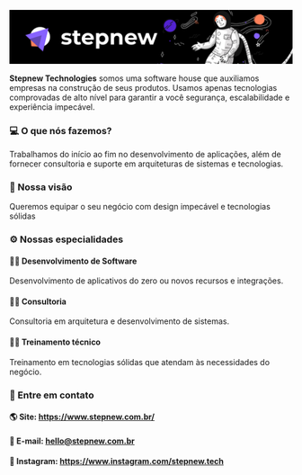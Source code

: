 ![Stepnew Technologies Logo](https://github.com/stepnew/.github/blob/master/profile/banner.jpg)

**Stepnew Technologies** somos uma software house que auxiliamos empresas na construção de seus produtos. Usamos apenas tecnologias comprovadas de alto nível para garantir a você segurança, escalabilidade e experiência impecável.

### 💻 O que nós fazemos?
Trabalhamos do início ao fim no desenvolvimento de aplicações, além de fornecer consultoria e suporte em arquiteturas de sistemas e tecnologias.

### 🚀 Nossa visão
Queremos equipar o seu negócio com design impecável e tecnologias sólidas

### ⚙️ Nossas especialidades
#### 👨‍💻 Desenvolvimento de Software
Desenvolvimento de aplicativos do zero ou novos recursos e integrações.

#### 👨‍💼 Consultoria

Consultoria em arquitetura e desenvolvimento de sistemas.

#### 👨‍🎓 Treinamento técnico
Treinamento em tecnologias sólidas que atendam às necessidades do negócio.

### 📧 Entre em contato
#### 🌎 Site: https://www.stepnew.com.br/ 
#### 📧 E-mail: hello@stepnew.com.br
#### 📸 Instagram: https://www.instagram.com/stepnew.tech 

